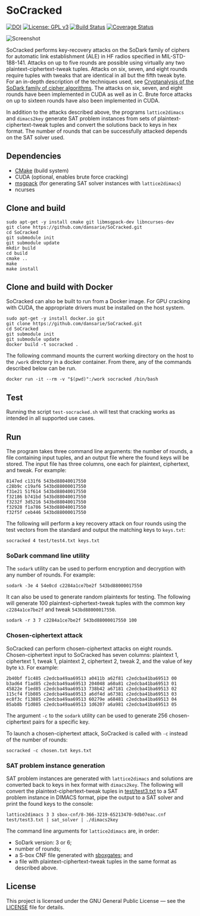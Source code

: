 # SoCracked

[![DOI](https://zenodo.org/badge/DOI/10.5281/zenodo.893133.svg)](https://doi.org/10.5281/zenodo.893133)
[![License: GPL v3](https://img.shields.io/badge/License-GPL%20v3-blue.svg)](https://www.gnu.org/licenses/gpl-3.0)
[![Build Status](https://travis-ci.com/dansarie/SoCracked.svg?branch=master)](https://travis-ci.com/dansarie/SoCracked)
[![Coverage Status](https://coveralls.io/repos/github/dansarie/SoCracked/badge.svg)](https://coveralls.io/github/dansarie/SoCracked)

![Screenshot](screenshot.png?raw=true)

SoCracked performs key-recovery attacks on the SoDark family of ciphers for
automatic link establishment (ALE) in HF radios specified in MIL-STD-188-141.
Attacks on up to five rounds are possible using virtually any two
plaintext-ciphertext-tweak tuples. Attacks on six, seven, and eight rounds
require tuples with tweaks that are identical in all but the fifth tweak byte.
For an in-depth description of the techniques used, see
[Cryptanalysis of the SoDark family of cipher algorithms](https://doi.org/10945/56118).
The attacks on six, seven, and eight rounds have been implemented in CUDA as
well as in C. Brute force attacks on up to sixteen rounds have also been
implemented in CUDA.

In addition to the attacks described above, the programs `lattice2dimacs` and
`dimacs2key` generate SAT problem instances from sets of
plaintext-ciphertext-tweak tuples and convert the solutions back to keys in hex
format. The number of rounds that can be successfully attacked depends on the
SAT solver used.

## Dependencies

* [CMake](https://cmake.org/) (build system)
* CUDA (optional, enables brute force cracking)
* [msgpack](https://github.com/msgpack/msgpack-c) (for generating SAT solver
  instances with `lattice2dimacs`)
* ncurses

## Clone and build

```
sudo apt-get -y install cmake git libmsgpack-dev libncurses-dev
git clone https://github.com/dansarie/SoCracked.git
cd SoCracked
git submodule init
git submodule update
mkdir build
cd build
cmake ..
make
make install
```

## Clone and build with Docker

SoCracked can also be built to run from a Docker image. For GPU cracking with CUDA, the appropriate
drivers must be installed on the host system.

```
sudo apt-get -y install docker.io git
git clone https://github.com/dansarie/SoCracked.git
cd SoCracked
git submodule init
git submodule update
docker build -t socracked .
```

The following command mounts the current working directory on the host to the `/work` directory in
a docker container. From there, any of the commands described below can be run.

```
docker run -it --rm -v "$(pwd)":/work socracked /bin/bash
```

## Test

Running the script `test-socracked.sh` will test that cracking works as intended in all supported
use cases.

## Run

The program takes three command line arguments: the number of rounds, a file
containing input tuples, and an output file where the found keys will be stored.
The input file has three columns, one each for plaintext, ciphertext, and tweak.
For example:
```
8147ed c131f6 543bd88040017550
c28b9c c19af6 543bd88000017550
f31e21 51f614 543bd88040017550
f32186 b741bd 543bd88040017550
f3232f 3d5216 543bd88040017550
f32928 f1a786 543bd88040017550
f32f5f ceb446 543bd88000017550
```
The following will perform a key recovery attack on four rounds using the test
vectors from the standard and output the matching keys to `keys.txt`:
```
socracked 4 test/test4.txt keys.txt
```

### SoDark command line utility

The `sodark` utility can be used to perform encryption and decryption with any
number of rounds. For example:
```
sodark -3e 4 54e0cd c2284a1ce7be2f 543bd88000017550
```

It can also be used to generate random plaintexts for testing. The following
will generate 100 plaintext-ciphertext-tweak tuples with the common key
`c2284a1ce7be2f` and tweak `543bd88000017550`.

```
sodark -r 3 7 c2284a1ce7be2f 543bd88000017550 100
```

### Chosen-ciphertext attack

SoCracked can perform chosen-ciphertext attacks on eight rounds.
Chosen-ciphertext input to SoCracked has seven columns: plaintext 1,
ciphertext 1, tweak 1, plaintext 2, ciphertext 2, tweak 2, and the value of key
byte `k3`. For example:
```
2b40bf f1c485 c2edcba49aa69513 a0411b a62f81 c2edcba41ba69513 00
b3ad64 f1ad85 c2edcba49aa69513 204048 a60a81 c2edcba41ba69513 01
45822e f1ed85 c2edcba49aa69513 738b42 a67181 c2edcba41ba69513 02
115cf4 f1b085 c2edcba49aa69513 a6df4d a67381 c2edcba41ba69513 03
ec8f3c f13885 c2edcba49aa69513 60279e a68481 c2edcba41ba69513 04
85ab8b f1d085 c2edcba49aa69513 1d6207 a6a981 c2edcba41ba69513 05
```
The argument `-c` to the `sodark` utility can be used to generate 256
chosen-ciphertext pairs for a specific key.

To launch a chosen-ciphertext attack, SoCracked is called with `-c` instead of
the number of rounds:
```
socracked -c chosen.txt keys.txt
```

### SAT problem instance generation

SAT problem instances are generated with `lattice2dimacs` and solutions are
converted back to keys in hex format with `dimacs2key`. The following will
convert the plaintext-ciphertext-tweak tuples in
[test/test3.txt](test/test3.txt) to a SAT problem instance in DIMACS format,
pipe the output to a SAT solver and print the found keys to the console:

```
lattice2dimacs 3 3 sbox-cnf/8-366-3219-65213470-9db07eac.cnf test/test3.txt | sat_solver | ./dimacs2key
```

The command line arguments for `lattice2dimacs` are, in order:
* SoDark version: 3 or 6;
* number of rounds;
* a S-box CNF file generated with [sboxgates](https://github.com/dansarie/sboxgates); and
* a file with plaintext-ciphertext-tweak tuples in the same format as described above.

## License

This project is licensed under the GNU General Public License — see the [LICENSE](LICENSE)
file for details.
